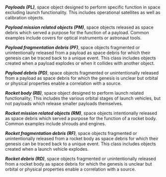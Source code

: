 ***Payloads (PL)***, space object designed to perform specific function in space excluding launch functionality. This includes operational satellites as well as calibration objects.  

***Payload mission related objects (PM)***, space objects released as space debris which served a purpose for the function of a payload. Common examples include covers for optical instruments or astronaut tools.  

***Payload fragmentation debris (PF)***, space objects fragmented or unintentionally released from a payload as space debris for which their genesis can be traced back to a unique event. This class includes objects created when a payload explodes or when it collides with another object.  

***Payload debris (PD)***, space objects fragmented or unintentionally released from a payload as space debris for which the genesis is unclear but orbital or physical properties enable a correlation with a source.  

***Rocket body (RB)***, space object designed to perform launch related functionality; This includes the various orbital stages of launch vehicles, but not payloads which release smaller payloads themselves.  

***Rocket mission related objects (RM)***, space objects intentionally released as space debris which served a purpose for the function of a rocket body. Common examples include shrouds and engines.  

***Rocket fragmentation debris (RF)***, space objects fragmented or unintentionally released from a rocket body as space debris for which their genesis can be traced back to a unique event. This class includes objects created when a launch vehicle explodes.  

***Rocket debris (RD)***, space objects fragmented or unintentionally released from a rocket body as space debris for which the genesis is unclear but orbital or physical properties enable a correlation with a source.